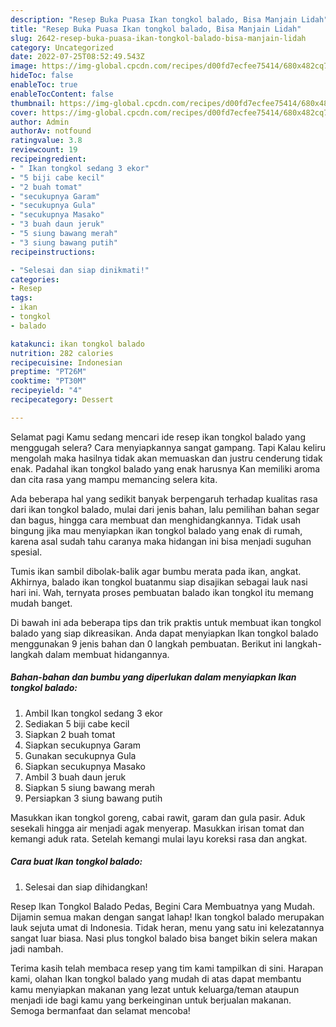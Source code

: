 ```yaml
---
description: "Resep Buka Puasa Ikan tongkol balado, Bisa Manjain Lidah"
title: "Resep Buka Puasa Ikan tongkol balado, Bisa Manjain Lidah"
slug: 2642-resep-buka-puasa-ikan-tongkol-balado-bisa-manjain-lidah
category: Uncategorized
date: 2022-07-25T08:52:49.543Z
image: https://img-global.cpcdn.com/recipes/d00fd7ecfee75414/680x482cq70/ikan-tongkol-balado-foto-resep-utama.jpg
hideToc: false
enableToc: true
enableTocContent: false
thumbnail: https://img-global.cpcdn.com/recipes/d00fd7ecfee75414/680x482cq70/ikan-tongkol-balado-foto-resep-utama.jpg
cover: https://img-global.cpcdn.com/recipes/d00fd7ecfee75414/680x482cq70/ikan-tongkol-balado-foto-resep-utama.jpg
author: Admin
authorAv: notfound
ratingvalue: 3.8
reviewcount: 19
recipeingredient:
- " Ikan tongkol sedang 3 ekor"
- "5 biji cabe kecil"
- "2 buah tomat"
- "secukupnya Garam"
- "secukupnya Gula"
- "secukupnya Masako"
- "3 buah daun jeruk"
- "5 siung bawang merah"
- "3 siung bawang putih"
recipeinstructions:

- "Selesai dan siap dinikmati!"
categories:
- Resep
tags:
- ikan
- tongkol
- balado

katakunci: ikan tongkol balado 
nutrition: 282 calories
recipecuisine: Indonesian
preptime: "PT26M"
cooktime: "PT30M"
recipeyield: "4"
recipecategory: Dessert

---
```



Selamat pagi Kamu sedang mencari ide resep ikan tongkol balado yang menggugah selera? Cara menyiapkannya sangat gampang. Tapi Kalau keliru mengolah maka hasilnya tidak akan memuaskan dan justru cenderung tidak enak. Padahal ikan tongkol balado yang enak harusnya Kan memiliki aroma dan cita rasa yang mampu memancing selera kita.


Ada beberapa hal yang sedikit banyak berpengaruh terhadap kualitas rasa dari ikan tongkol balado, mulai dari jenis bahan, lalu pemilihan bahan segar dan bagus, hingga cara membuat dan menghidangkannya. Tidak usah bingung jika mau menyiapkan ikan tongkol balado yang enak di rumah, karena asal sudah tahu caranya maka hidangan ini bisa menjadi suguhan spesial.

Tumis ikan sambil dibolak-balik agar bumbu merata pada ikan, angkat. Akhirnya, balado ikan tongkol buatanmu siap disajikan sebagai lauk nasi hari ini. Wah, ternyata proses pembuatan balado ikan tongkol itu memang mudah banget.


Di bawah ini ada beberapa tips dan trik praktis untuk membuat ikan tongkol balado yang siap dikreasikan. Anda dapat menyiapkan Ikan tongkol balado menggunakan 9 jenis bahan dan 0 langkah pembuatan. Berikut ini langkah-langkah dalam membuat hidangannya.

<!--inarticleads1-->

##### Bahan-bahan dan bumbu yang diperlukan dalam menyiapkan Ikan tongkol balado:

1. Ambil  Ikan tongkol sedang 3 ekor
1. Sediakan 5 biji cabe kecil
1. Siapkan 2 buah tomat
1. Siapkan secukupnya Garam
1. Gunakan secukupnya Gula
1. Siapkan secukupnya Masako
1. Ambil 3 buah daun jeruk
1. Siapkan 5 siung bawang merah
1. Persiapkan 3 siung bawang putih


Masukkan ikan tongkol goreng, cabai rawit, garam dan gula pasir. Aduk sesekali hingga air menjadi agak menyerap. Masukkan irisan tomat dan kemangi aduk rata. Setelah kemangi mulai layu koreksi rasa dan angkat. 

<!--inarticleads2-->

##### Cara buat Ikan tongkol balado:


1. Selesai dan siap dihidangkan!

Resep Ikan Tongkol Balado Pedas, Begini Cara Membuatnya yang Mudah. Dijamin semua makan dengan sangat lahap! Ikan tongkol balado merupakan lauk sejuta umat di Indonesia. Tidak heran, menu yang satu ini kelezatannya sangat luar biasa. Nasi plus tongkol balado bisa banget bikin selera makan jadi nambah. 

Terima kasih telah membaca resep yang tim kami tampilkan di sini. Harapan kami, olahan Ikan tongkol balado yang mudah di atas dapat membantu kamu menyiapkan makanan yang lezat untuk keluarga/teman ataupun menjadi ide bagi kamu yang berkeinginan untuk berjualan makanan. Semoga bermanfaat dan selamat mencoba!
